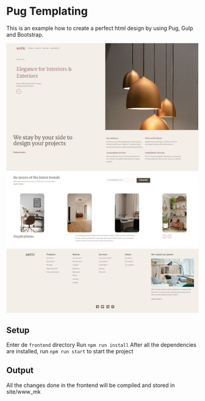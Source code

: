 # Pug Templating
This is an example how to create a perfect html design by using Pug, Gulp and Bootstrap.

![alt text](preview.jpg)

## Setup
Enter de `frontend` directory
Run ``npm run install``
After all the dependencies are installed, run ``npm run start`` to start the project

## Output

All the changes done in the frontend will be compiled and stored in site/www_mk